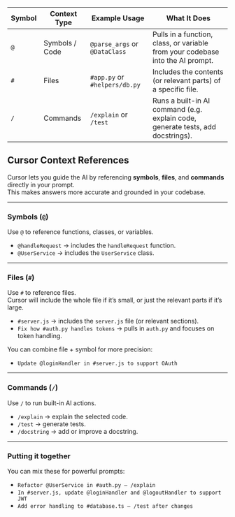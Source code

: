 
| Symbol | Context Type       | Example Usage                       | What It Does                                                                 |
|--------|-------------------|-------------------------------------|-------------------------------------------------------------------------------|
| `@`    | Symbols / Code    | `@parse_args` or `@DataClass` | Pulls in a function, class, or variable from your codebase into the AI prompt. |
| `#`    | Files             | `#app.py` or `#helpers/db.py` | Includes the contents (or relevant parts) of a specific file.                  |
| `/`    | Commands          | `/explain` or `/test`               | Runs a built-in AI command (e.g. explain code, generate tests, add docstrings). |


## Cursor Context References

Cursor lets you guide the AI by referencing **symbols**, **files**, and **commands** directly in your prompt.  
This makes answers more accurate and grounded in your codebase.

---

### Symbols (`@`)
Use `@` to reference functions, classes, or variables.

- `@handleRequest` → includes the `handleRequest` function.  
- `@UserService` → includes the `UserService` class.  

---

### Files (`#`)
Use `#` to reference files.  
Cursor will include the whole file if it’s small, or just the relevant parts if it’s large.

- `#server.js` → includes the `server.js` file (or relevant sections).  
- `Fix how #auth.py handles tokens` → pulls in `auth.py` and focuses on token handling.  

You can combine file + symbol for more precision:  
- `Update @loginHandler in #server.js to support OAuth`  

---

### Commands (`/`)
Use `/` to run built-in AI actions.

- `/explain` → explain the selected code.  
- `/test` → generate tests.  
- `/docstring` → add or improve a docstring.  

---

### Putting it together
You can mix these for powerful prompts:

- `Refactor @UserService in #auth.py — /explain`  
- `In #server.js, update @loginHandler and @logoutHandler to support JWT`  
- `Add error handling to #database.ts — /test after changes`  
